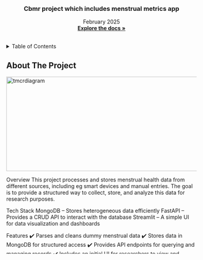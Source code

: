 <!-- Improved compatibility of back to top link: See: https://github.com/othneildrew/Best-README-Template/pull/73 -->
<a id="readme-top"></a>
<!--
*** Thanks for checking out the Best-README-Template. If you have a suggestion
*** that would make this better, please fork the repo and create a pull request
*** or simply open an issue with the tag "enhancement".
*** Don't forget to give the project a star!
*** Thanks again! Now go create something AMAZING! :D
-->


<!-- PROJECT LOGO -->
<br />
<div align="center">
  <!-- <a href="https://github.com/github_username/repo_name">
    <img src="images/logo.png" alt="Logo" width="80" height="80">
  </a> -->

<h3 align="center">Cbmr project which includes menstrual metrics app</h3>

  <p align="center">
    February 2025
    <br />
    <a href="https://github.com/konsymeonidou/cbmr-project"><strong>Explore the docs »</strong></a>
    <br />
    <br />
    <!-- <a href="https://github.com/github_username/repo_name">View Demo</a>
    ·
    <a href="https://github.com/github_username/repo_name/issues/new?labels=bug&template=bug-report---.md">Report Bug</a>
    ·
    <a href="https://github.com/github_username/repo_name/issues/new?labels=enhancement&template=feature-request---.md">Request Feature</a> -->
  </p>
</div>



<!-- TABLE OF CONTENTS -->
<details>
  <summary>Table of Contents</summary>
  <ol>
    <li>
      <a href="#about-the-project">About The Project</a>
      <ul>
        <li><a href="#built-with">Built With</a></li>
      </ul>
    </li>
    <li>
      <a href="#getting-started">Getting Started</a>
      <ul>
        <li><a href="#prerequisites">Libraries</a></li>
      </ul>
    </li>
    <li><a href="#usage">Usage</a></li>
    <li><a href="#contact">Contact</a></li>
  </ol>
</details>



<!-- ABOUT THE PROJECT -->
## About The Project

<img src="images/tmcr_diagram_horizontal.png" alt="tmcrdiagram" width="1050" height="250">

Overview
This project processes and stores menstrual health data from different sources, including eg smart devices and manual entries.
The goal is to provide a structured way to collect, store, and analyze this data for research purposes.

Tech Stack
MongoDB – Stores heterogeneous data efficiently
FastAPI – Provides a CRUD API to interact with the database
Streamlit – A simple UI for data visualization and dashboards

Features
✔️ Parses and cleans dummy menstrual data
✔️ Stores data in MongoDB for structured access
✔️ Provides API endpoints for querying and managing records
✔️ Includes an initial UI for researchers to view and analyze data

Future Improvements
🔹 Optimize data processing and storage
🔹 Enhance UI with better visualizations
🔹 Improve API security and error handling

Note:
This project is a work in progress. While it functions as expected, there may be missing features or areas for improvement. 
Feedback and contributions are welcome!


<p align="right">(<a href="#readme-top">back to top</a>)</p>



### Built With

* Python
* FastAPI
* Streamlit
* MongoDB

<p align="right">(<a href="#readme-top">back to top</a>)</p>



<!-- GETTING STARTED -->
## Getting Started

This is a guide in order to understand how to build the project

### Build and run the project locally

* Create a virtual environment
  ```sh
  python -m venv venv
  source venv/bin/activate
  venv\Scripts\activate #for Windows
  ```
* Install requirements
  ```sh
  pip install -r requirements.txt
  ```
* run FastAPI and access endpoints
  ```sh
  uvicorn main:app --reload
  http://127.0.0.1:8000/docs
  ```
* Activate and run MongoDB 
  ```sh
  sudo systemctl start mongod
  sudo systemctl enable mongod
  sudo systemctl status mongod
  ```
  Note: Follow official documentation in order to install MongoDB locally if needed
  
* Explore Mongodb database using the following commands
  ```sh
  mongosh
  show dbs
  use <db_name>
  show collections
  db.<collection_name>.find()
  ```
* Run Streamlit ui interface
  ```sh
  Navigate to the folder ./streamlit_ui
  streamlit run streamlit_dashboard.py
  ```
  Note: The implementation was based on the following [article](https://medium.com/@saqibajuna/shopify-api-integration-using-fastapi-mongodb-and-streamlit-0fb7e60d811d)
  and [Github repo](https://github.com/saqiba123/shopify-app-using-fastapi-and-streamlit)
  

  

<!-- USAGE EXAMPLES -->
## Usage



<p align="right">(<a href="#readme-top">back to top</a>)</p>



<!-- CONTACT -->
## Contact

Konstantina Symeonidou - [konsymeonidou](https://github.com/konsymeonidou) - symeonidou.kon@gmail.com

Project Link: [https://github.com/konsymeonidou/cbmr-project](https://github.com/konsymeonidou/cbmr-project) 

<p align="right">(<a href="#readme-top">back to top</a>)</p>
